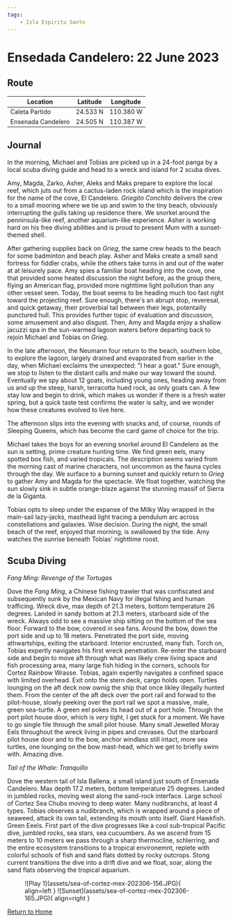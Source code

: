 ```yaml
---
tags:
    - Isla Espiritu Santo
---
```


# Ensedada Candelero: 22 June 2023

## Route

| Location | Latitude | Longitude |
|--|--|--|
| Caleta Partido | 24.533 N | 110.380 W |
| Ensenada Candelero | 24.505 N | 110.387 W |

## Journal

In the morning, Michael and Tobias are picked up in a 24-foot panga by a local scuba diving guide and head to a wreck and island for 2 scuba dives.

Amy, Magda, Zarko, Asher, Aleks and Maks prepare to explore the local reef, which juts out from a cactus-laden rock island which is the inspiration for the name of the cove, El Candelero. _Griegito Conchito_ delivers the crew to a small mooring where we tie up and swim to the tiny beach, obviously interrupting the gulls taking up residence there. We snorkel around the penninsula-like reef, another aquarium-like experience. Asher is working hard on his free diving abilities and is proud to present Mum with a sunset-themed shell.

After gathering supplies back on _Grieg_, the same crew heads to the beach for some badminton and beach play. Asher and Maks create a small sand fortress for fiddler crabs, while the others take turns in and out of the water at at leisurely pace. Amy spies a familiar boat heading into the cove, one that provided some heated discussion the night before, as the group there, flying an American flag, provided more nighttime light pollution than any other vessel seen. Today, the boat seems to be heading much too fast right toward the projecting reef. Sure enough, there's an abrupt stop, reveresal, and quick getaway, their proverbial tail between their legs, potentailly punctured hull. This provides further topic of evaluation and discussion, some amusement and also disgust. Then, Amy and Magda enjoy a shallow jacuzzi spa in the sun-warmed lagoon waters before departing back to rejoin Michael and Tobias on _Grieg_. 

In the late afternoon, the Neumann four return to the beach, southern lobe, to explore the lagoon, largely drained and evaporated from earlier in the day, when Michael exclaims the unexpected: "I hear a goat." Sure enough, we stop to listen to the distant calls and make our way toward the sound. Eventually we spy about 12 goats, including young ones, heading away from us and up the steep, harsh, terracotta hued rock, as only goats can. A few stay low and begin to drink, which makes us wonder if there is a fresh water spring, but a quick taste test confirms the water is salty, and we wonder how these creatures evolved to live here.

The afternoon slips into the evening with snacks and, of course, rounds of Sleeping Queens, which has become the card game of choice for the trip.

Michael takes the boys for an evening snorkel around El Candelero as the sun is setting, prime creature hunting time. We find green eels, many spotted box fish, and varied tropicals. The description seems varied from the morning cast of marine characters, not uncommon as the fauna cycles through the day. We surface to a burning sunset and quickly return to _Grieg_ to gather Amy and Magda for the spectacle. We float together, watching the sun slowly sink in subtle orange-blaze against the stunning massif of Sierra de la Giganta.

Tobias opts to sleep under the expanse of the Milky Way wrapped in the main-sail lazy-jacks, masthead light tracing a pendulum arc across constellations and galaxies. Wise decision. During the night, the small beach of the reef, enjoyed that morning, is swallowed by the tide. Amy watches the sunrise beneath Tobias' nighttime roost.

## Scuba Diving

_Fang Ming: Revenge of the Tortugas_

Dove the _Fang Ming_, a Chinese fishing trawler that was confiscated and subsequently sunk by the Mexican Navy for illegal fshing and human trafficing. Wreck dive, max depth of 21.3 meters, bottom temperature 26 degrees. Landed in sandy bottom at 21.3 meters, starboard side of the wreck. Always odd to see a massive ship sitting on the bottom of the sea floor. Forward to the bow, covered in sea fans. Around the bow, down the port side and up to 18 meters. Penetrated the port side, moving athwartships, exiting the starboard. Interior encrusted, many fish. Torch on, Tobias expertly navigates his first wreck penetration. Re-enter the starboard side and begin to move aft through what was likely crew living space and fish processing area, many large fish hiding in the corners, schools for Cortez Rainbow Wrasse. Tobias, again expertly navigates a confined space with limited overhead. Exit onto the stern deck, cargo holds open. Turtles lounging on the aft deck now ownig the ship that once likley illegally hunted them. From the center of the aft deck over the port rail and forwad to the pilot-house, slowly peeking over the port rail we spot a massive, male, green sea-turtle. A green eel pokes its head out of a port hole. Through the port pilot house door, which is _very_ tight, I get stuck for a moment. We have to go single file through the small pilot house. Many small Jewelled Moray Eels throughout the wreck living in pipes and crevases. Out the starboard pilot house door and to the bow, anchor windlass still intact, more sea turtles, one lounging on the bow mast-head, which we get to briefly swim with. Amazing dive.

_Tail of the Whale: Tranquillo_

Dove the western tail of Isla Ballena, a small island just south of Ensenada Candelero. Max depth 17.2 meters, bottom temperature 25 degrees. Landed in jumbled rocks, moving west along the sand-rock interface. Large school of Cortez Sea Chubs moving to deep water. Many nudibranchs, at least 4 types. Tobias observes a nudibranch, which is wrapped around a piece of seaweed, attack its own tail, extending its mouth onto itself. Giant Hawkfish. Green Eeels. First part of the dive progresses like a cool sub-tropical Pacific dive, jumbled rocks, sea stars, sea cucuumbers. As we ascend from 15 meters to 10 meters we pass through a sharp thermocline, schlerring, and the entire ecosystem transitions to a tropical environemnt, replete with colorful schools of fish and sand flats dotted by rocky outcrops. Stong current transitions the dive into a drift dive and we float, soar, along the sand flats observing the tropical aquarium.

<figure markdown>
  ![Play 1](assets/sea-of-cortez-mex-202306-156.JPG){ align=left }
  ![Sunset](assets/sea-of-cortez-mex-202306-165.JPG){ align=right }
</figure>

<!--- Below is navigation to home --->
 [Return to Home](index.md)